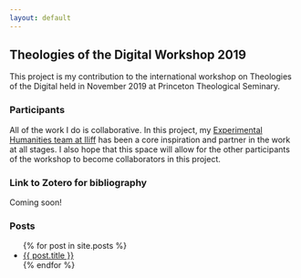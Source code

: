 ```yaml
---
layout: default
---
```


## Theologies of the Digital Workshop 2019

This project is my contribution to the international workshop on Theologies of the Digital held in November 2019 at Princeton Theological Seminary. 

### Participants

All of the work I do is collaborative. In this project, my [Experimental Humanities team at Iliff](https://www.iliff.edu/experimental-humanities/) has been a core inspiration and partner in the work at all stages. I also hope that this space will allow for the other participants of the workshop to become collaborators in this project. 

### Link to Zotero for bibliography

Coming soon!

### Posts

<ul>
  {% for post in site.posts %}
    <li>
      <a href="{{ post.url | relative_url }}">{{ post.title }}</a>
    </li>
  {% endfor %}
</ul>